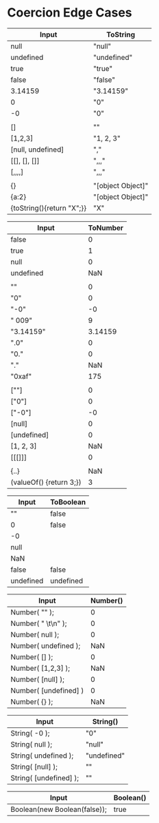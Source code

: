 # Coercion Edge Cases

|      Input                   |       ToString          |
|------------------------------|-------------------------|
| null                         | "null"                  |
| undefined                    | "undefined"             |
| true                         | "true"                  |
| false                        | "false"                 |
| 3.14159                      | "3.14159"               |
| 0                            | "0"                     |
| -0                           | "0"                     |
|                              |                         |
| []                           | ""                      |
| [1,2,3]                      | "1, 2, 3"               | 
| [null, undefined]            | ","                     |
| [[], [], []]                 | ",,,"                   |
| [,,,,]                       |",,,"                    |
|                              |                         |
| {}                           | "[object Object]"       |
| {a:2}                        | "[object Object]"       |
| {toString(){return "X";}}    | "X"                     |


|        Input                 | ToNumber                |
|------------------------------|-------------------------|
| false                        | 0                       |
| true                         | 1                       |
| null                         | 0                       |
| undefined                    | NaN                     |
|                              |                         |
| ""                           | 0                       |
| "0"                          | 0                       |
| "-0"                         | -0                      |
| " 009"                       | 9                       |
| "3.14159"                    | 3.14159                 |
| ".0"                         | 0                       |
| "0."                         | 0                       |
| "."                          | NaN                     |
| "0xaf"                       | 175                     |
|                              |                         |
| [""]                         | 0                       |
| ["0"]                        | 0                       |
| ["-0"]                       | -0                      |
| [null]                       | 0                       |
| [undefined]                  | 0                       |
| [1, 2, 3]                    | NaN                     |
| [[[]]]                       | 0                       |
|                              |                         |
| {..}                         | NaN                     |
| (valueOf() {return 3;})      | 3                       |
               

| Input                        | ToBoolean               | 
|------------------------------|-------------------------|
| ""                           | false                   |
| 0                            | false                   |
| -0                           |                         |
| null                         |                         |
| NaN                          |                         |
| false                        | false                   |
| undefined                    | undefined               |


| Input                        | Number()                |
|------------------------------|-------------------------|
| Number( "" );                | 0                       |
| Number( " \t\n" );           | 0                       |
| Number( null );              | 0                       |
| Number( undefined );         | NaN                     |
| Number( [] );                | 0                       |
| Number( [1,2,3] );           | NaN                     |
| Number( [null] );            | 0                       |
| Number( [undefined] )        | 0                       |
| Number( {} );                | NaN                     |


| Input                        | String()                |
|------------------------------|-------------------------|
| String( -0 );                | "0"                     |
| String( null );              | "null"                  |
| String( undefined );         | "undefined"             |
| String( [null] );            | ""                      |
| String( [undefined] );       | ""                      |


| Input                        | Boolean()               |
|------------------------------|-------------------------|
| Boolean(new Boolean(false)); | true                    |
